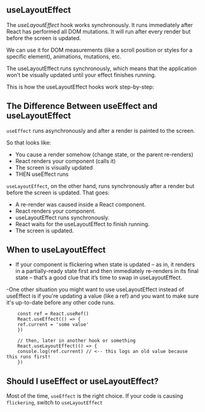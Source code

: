 ## useLayoutEffect

The _useLayoutEffect_ hook works synchronously. It runs immediately after React has performed all DOM mutations. It will run after every render but before the screen is updated.

We can use it for DOM measurements (like a scroll position or styles for a specific element), animations, mutations, etc.

The useLayoutEffect runs synchronously, which means that the application won’t be visually updated until your effect finishes running.

This is how the useLayoutEffect hooks work step-by-step:

## The Difference Between useEffect and useLayoutEffect

`useEffect` runs asynchronously and after a render is painted to the screen.

So that looks like:

- You cause a render somehow (change state, or the parent re-renders)
- React renders your component (calls it)
- The screen is visually updated
- THEN useEffect runs

`useLayoutEffect`, on the other hand, runs synchronously after a render but before the screen is updated. That goes:

- A re-render was caused inside a React component.
- React renders your component.
- useLayoutEffect runs synchronously.
- React waits for the useLayoutEffect to finish running.
- The screen is updated.

## When to useLayoutEffect

- If your component is flickering when state is updated – as in, it renders in a partially-ready state first and then immediately re-renders in its final state – that’s a good clue that it’s time to swap in useLayoutEffect.

-One other situation you might want to use useLayoutEffect instead of useEffect is if you're updating a value (like a ref) and you want to make sure it's up-to-date before any other code runs.

```
    const ref = React.useRef()
    React.useEffect(() => {
    ref.current = 'some value'
    })

    // then, later in another hook or something
    React.useLayoutEffect(() => {
    console.log(ref.current) // <-- this logs an old value because this runs first!
    })
```

## Should I useEffect or useLayoutEffect?

Most of the time, `useEffect` is the right choice. If your code is causing `flickering`, switch to `useLayoutEffect`
